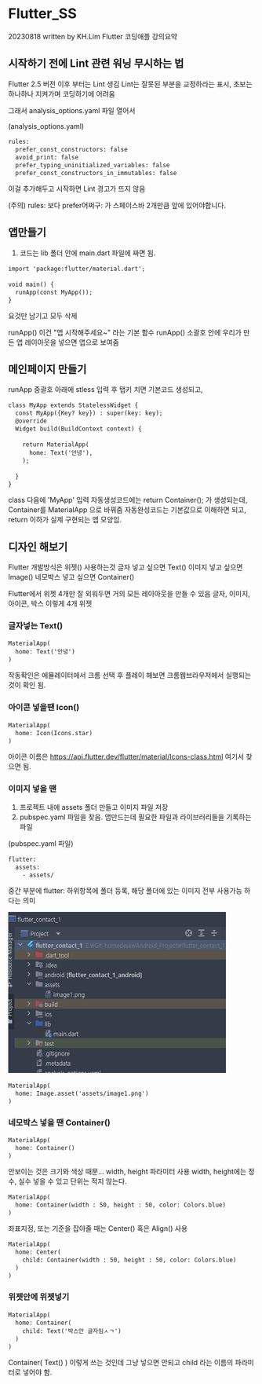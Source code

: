 # Flutter_SS
20230818 written by KH.Lim
Flutter 코딩애플 강의요약

## 시작하기 전에 Lint 관련 워닝 무시하는 법 
 

Flutter 2.5 버전 이후 부터는 Lint 생김
Lint는 잘못된 부분을 교정하라는 표시, 초보는 하나하나 지켜가며 코딩하기에 어려움 

그래서 analysis_options.yaml 파일 열어서 


(analysis_options.yaml)

```Flutter
rules:
  prefer_const_constructors: false
  avoid_print: false
  prefer_typing_uninitialized_variables: false
  prefer_const_constructors_in_immutables: false
```

이걸 추가해두고 시작하면 Lint 경고가 뜨지 않음 

(주의) rules: 보다 prefer어쩌구: 가 스페이스바 2개만큼 앞에 있어야합니다.
 

## 앱만들기
1. 코드는 lib 폴더 안에 main.dart 파일에 짜면 됨.

```Flutter
import 'package:flutter/material.dart';

void main() {
  runApp(const MyApp());
}
```
요것만 남기고 모두 삭제

runApp() 이건 "앱 시작해주세요~" 라는 기본 함수
runApp() 소괄호 안에 우리가 만든 앱 레이아웃을 넣으면 앱으로 보여줌

## 메인페이지 만들기
runApp 중괄호 아래에 stless 입력 후 탭키 치면 기본코드 생성되고,
```
class MyApp extends StatelessWidget {
  const MyApp({Key? key}) : super(key: key);
  @override
  Widget build(BuildContext context) {

    return MaterialApp(
      home: Text('안녕'),
    );

  }
}
```
class 다음에 'MyApp' 입력
자동생성코드에는 return Container(); 가 생성되는데, 
Container를 MaterialApp 으로 바꿔줌
자동완성코드는 기본값으로 이해하면 되고, 
return 이하가 실제 구현되는 앱 모양임.

## 디자인 해보기

Flutter 개발방식은 위젯() 사용하는것 
글자 넣고 싶으면 Text() 이미지 넣고 싶으면 Image() 네모박스 넣고 싶으면 Container() 

Flutter에서 위젯 4개만 잘 외워두면 거의 모든 레이아웃을 만들 수 있음
글자, 이미지, 아이콘, 박스 이렇게 4개 위젯

### 글자넣는 Text()
```
MaterialApp(
  home: Text('안녕')
)
```
작동확인은 에뮬레이터에서 크롬 선택 후 플레이 해보면 크롬웹브라우저에서 실행되는 것이 확인 됨.

### 아이콘 넣을땐 Icon()
```
MaterialApp(
  home: Icon(Icons.star)
)
```
아이콘 이름은 https://api.flutter.dev/flutter/material/Icons-class.html 여기서 찾으면 됨. 

### 이미지 넣을 땐
1. 프로젝트 내에 assets 폴더 만들고 이미지 파일 저장
2. pubspec.yaml 파일을 찾음. 앱만드는데 필요한 파일과 라이브러리들을 기록하는 파일

(pubspec.yaml 파일)
```
flutter:
  assets:
    - assets/ 
```
중간 부분에 flutter: 하위항목에 폴더 등록, 해당 폴더에 있는 이미지 전부 사용가능 하다는 의미
  
<img src="./img/img1.png">

```
MaterialApp(
  home: Image.asset('assets/image1.png')
)
```

### 네모박스 넣을 땐 Container()
```
MaterialApp(
  home: Container()
)
```
안보이는 것은 크기와 색상 때문...
width, height 파라미터 사용
width, height에는 정수, 실수 넣을 수 있고 단위는 적지 않는다.
```
MaterialApp(
  home: Container(width : 50, height : 50, color: Colors.blue)
)
```
좌표지정, 또는 기준을 잡아줄 때는  Center() 혹은 Align() 사용
```
MaterialApp(
  home: Center( 
    child: Container(width : 50, height : 50, color: Colors.blue) 
  )
)
```

### 위젯안에 위젯넣기
```
MaterialApp(
  home: Container( 
    child: Text('박스안 글자임ㅅㄱ')
  )
)
```
Container( Text() ) 이렇게 쓰는 것인데 그냥 넣으면 안되고
child 라는 이름의 파라미터로 넣어야 함.
